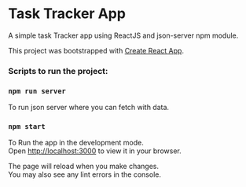 # Task Tracker App

A simple task Tracker app using ReactJS and json-server npm module.

This project was bootstrapped with [Create React App](https://github.com/facebook/create-react-app).

### Scripts to run the project:

### `npm run server`

To run json server where you can fetch with data.

### `npm start`

To Run the app in the development mode.\
Open [http://localhost:3000](http://localhost:3000) to view it in your browser.

The page will reload when you make changes.\
You may also see any lint errors in the console.
